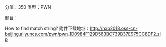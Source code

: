  分值：350 类型：PWN

题目：

How to find match string? 附件下载地址：http://hxb2018.oss-cn-beijing.aliyuncs.com/pwn/pwn_1D0984F129D563BC739B37E975CC8DF2.zip

